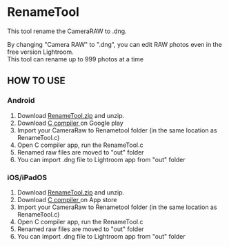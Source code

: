 # RenameTool
<p>This tool rename the CameraRAW to .dng.</p>
<p>By changing "Camera RAW" to ".dng", you can edit RAW photos even in the free version Lightroom.<br>
This tool can rename up to 999 photos at a time
</p>
<h2>HOW TO USE</h2>
<h3>Android</h3>
<ol>
    <li>Download <a href = "https://github.com/148nasuka/RenameTool/raw/main/RenameTool_01.zip">RenameTool.zip</a> and unzip.</li>
    <li>Download <a href = "https://play.google.com/store/apps/details?id=com.dztall.ccr.android.admob">C compiler </a>on Google play  </li>
    <li>Import your CameraRaw to Renametool folder (in the same location as RenameTool.c)</li>
    <li>Open C compiler app, run the RenameTool.c</li>
    <li>Renamed raw files are moved to "out" folder</li>
    <li>You can import .dng file to Lightroom app from "out" folder</li>
</ol>

<h3>iOS/iPadOS</h3>
<ol>
    <li>Download <a href = "https://github.com/148nasuka/RenameTool/raw/main/RenameTool_01.zip">RenameTool.zip</a> and unzip.</li>
    <li>Download <a href = "https://apps.apple.com/us/app/mobile-c-c-c-compiler/id1090924591">C compiler </a>on App store  </li>
    <li>Import your CameraRaw to Renametool folder (in the same location as RenameTool.c)</li>
    <li>Open C compiler app, run the RenameTool.c</li>
    <li>Renamed raw files are moved to "out" folder</li>
    <li>You can import .dng file to Lightroom app from "out" folder</li>
</ol>

